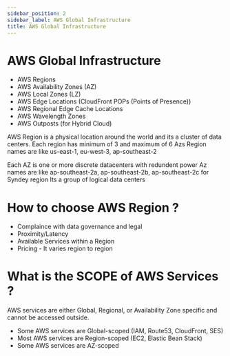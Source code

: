 ```yaml
---
sidebar_position: 2
sidebar_label: AWS Global Infrastructure
title: AWS Global Infrastructure
---
```


# AWS Global Infrastructure

- AWS Regions
- AWS Availability Zones (AZ)
- AWS Local Zones (LZ)
- AWS Edge Locations (CloudFront POPs (Points of Presence))
- AWS Regional Edge Cache Locations
- AWS Wavelength Zones
- AWS Outposts (for Hybrid Cloud)


AWS Region is a physical location around the world and its a cluster of data centers.
Each region has minimum of 3 and maximum of 6 Azs
Region names are like us-east-1, eu-west-3, ap-southeast-2

Each AZ is one or more discrete datacenters with redundent power
Az names are like ap-southeast-2a, ap-southeast-2b, ap-southeast-2c for Syndey region
Its a group of logical data centers

# How to choose AWS Region ?

- Complaince with data governance and legal
- Proximity/Latency 
- Available Services within a Region
- Pricing - It varies region to region


# What is the SCOPE of AWS Services ?

AWS services are either Global, Regional, or Availability Zone specific and cannot be accessed outside.

- Some AWS services are Global-scoped (IAM, Route53, CloudFront, SES)
- Most AWS services are Region-scoped (EC2, Elastic Bean Stack)
- Some AWS services are AZ-scoped
